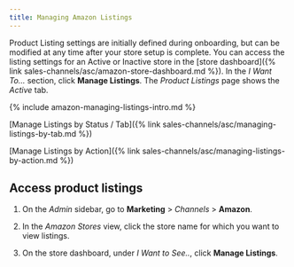 ```yaml
---
title: Managing Amazon Listings
---
```



Product Listing settings are initially defined during onboarding, but can be modified at any time after your store setup is complete. You can access the listing settings for an Active or Inactive store in the [store dashboard]({% link sales-channels/asc/amazon-store-dashboard.md %}). In the _I Want To..._ section, click **Manage Listings**. The _Product Listings_ page shows the _Active_ tab.

{% include amazon-managing-listings-intro.md %}

[Manage Listings by Status / Tab]({% link sales-channels/asc/managing-listings-by-tab.md %})

[Manage Listings by Action]({% link sales-channels/asc/managing-listings-by-action.md %})

## Access product listings

1. On the _Admin_ sidebar, go to **Marketing** > _Channels_ > **Amazon**.

1. In the _Amazon Stores_ view, click the store name for which you want to view listings.

1. On the store dashboard, under _I Want to See.._, click **Manage Listings**.
